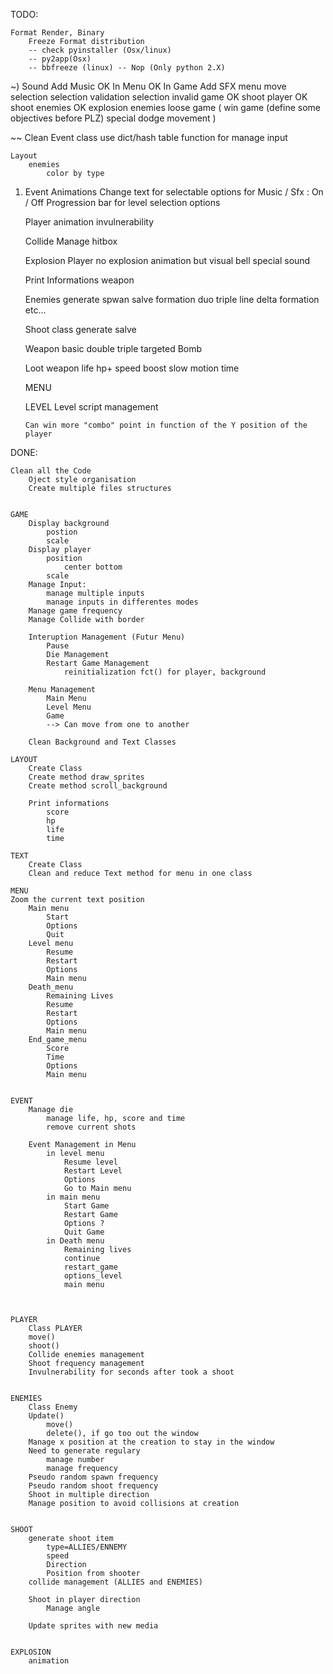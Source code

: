 
TODO:

	Format Render, Binary
		Freeze Format distribution		
		-- check pyinstaller (Osx/linux)
		-- py2app(Osx)
		-- bbfreeze (linux) -- Nop (Only python 2.X)

~)	Sound
		Add Music
OK			In Menu
OK			In Game
		Add SFX
			menu
				move selection
				selection validation
				selection invalid
			game
OK				shoot player
OK				shoot enemies
OK				explosion enemies
				loose game
				(
				win game (define some objectives before PLZ)
				special dodge movement
				)

~~	Clean Event class
		use dict/hash table function for manage input

	Layout
		enemies
			color by type

1)	Event Animations
	Change text for selectable options
		for Music / Sfx :
			On / Off
			Progression bar for level selection options

	Player
		animation invulnerability

	Collide
		Manage hitbox

	Explosion
		Player
			no explosion animation but visual bell
			special sound


	Print Informations
		weapon

	Enemies
		generate spwan salve formation
			duo
			triple
			line
			delta formation
			etc...

	Shoot class
		generate salve

	Weapon
		basic
		double
		triple
		targeted
		Bomb

	Loot
		weapon
		life
		hp+
		speed boost
		slow motion time

	MENU


	LEVEL
		Level script management

		Can win more "combo" point in function of the Y position of the player

DONE:


	Clean all the Code
		Oject style organisation
		Create multiple files structures


	GAME
		Display background
			postion
			scale
		Display player
			position
				center bottom
			scale
		Manage Input:
			manage multiple inputs
			manage inputs in differentes modes
		Manage game frequency
		Manage Collide with border

		Interuption Management (Futur Menu)
			Pause
			Die Management
			Restart Game Management
				reinitialization fct() for player, background

		Menu Management
			Main Menu
			Level Menu
			Game
			--> Can move from one to another

		Clean Background and Text Classes

	LAYOUT
		Create Class
		Create method draw_sprites
		Create method scroll_background

		Print informations
			score
			hp
			life
			time

	TEXT
		Create Class
		Clean and reduce Text method for menu in one class

	MENU
	Zoom the current text position
		Main menu
			Start
			Options
			Quit
		Level menu
			Resume
			Restart
			Options
			Main menu
		Death_menu
			Remaining Lives
			Resume
			Restart
			Options
			Main menu
		End_game_menu
			Score
			Time
			Options
			Main menu


	EVENT
		Manage die
			manage life, hp, score and time
			remove current shots

		Event Management in Menu
			in level menu
				Resume level
				Restart Level
				Options
				Go to Main menu
			in main menu
				Start Game
				Restart Game
				Options ?
				Quit Game
			in Death menu
				Remaining lives
				continue
				restart_game
				options_level
				main menu



	PLAYER
		Class PLAYER
		move()
		shoot()
		Collide enemies management
		Shoot frequency management
		Invulnerability for seconds after took a shoot


	ENEMIES
		Class Enemy
		Update()
			move()
			delete(), if go too out the window
		Manage x position at the creation to stay in the window
		Need to generate regulary
			manage number
			manage frequency
		Pseudo random spawn frequency
		Pseudo random shoot frequency
		Shoot in multiple direction
		Manage position to avoid collisions at creation


	SHOOT
		generate shoot item
			type=ALLIES/ENNEMY
			speed
			Direction
			Position from shooter
		collide management (ALLIES and ENEMIES)

		Shoot in player direction
			Manage angle

		Update sprites with new media


	EXPLOSION
		animation
